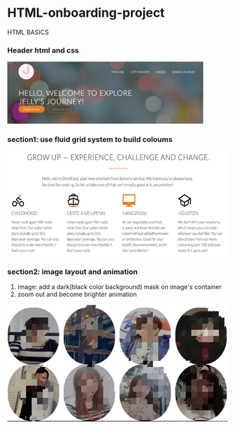 # HTML-onboarding-project
HTML BASICS

### Header html and css
<img src="./header-cover.png" width="447.5" height="141.4" >

### section1: use fluid grid system to build coloums
<img src="./timeline-cover.png" width="575" height="241" >

### section2: image layout and animation
1. image: add a dark(black color background) mask on image's container
2. zoom out and become brighter animation
<img src="./mood-cover.png" width="566" height="269" >

